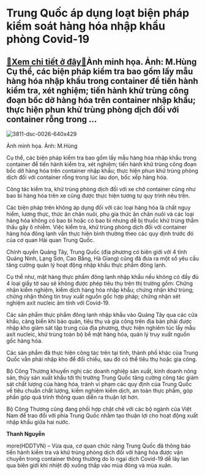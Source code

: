 Trung Quốc áp dụng loạt biện pháp kiểm soát hàng hóa nhập khẩu phòng Covid-19
=============================================================================

[:gift:Xem chi tiết ở đây:gift:](https://hddtvn.com/trung-quoc-ap-dung-loat-bien-phap-kiem-soat-hang-hoa-nhap-khau-phong-covid-19/)Ảnh minh họa. Ảnh: M.Hùng Cụ thể, các biện pháp kiểm tra bao gồm lấy mẫu hàng hóa nhập khẩu trong container để tiến hành kiểm tra, xét nghiệm; tiến hành khử trùng công đoạn bốc dỡ hàng hóa trên container nhập khẩu; thực hiện phun khử trùng phòng dịch đối với container rỗng trong …
-----------------------------------------------------------------------------------------------------------------------------------------------------------------------------------------------------------------------------------------------------------------------------------------





![3811-dsc-0026-640x429](https://hddtvn.com/wp-content/uploads/2021/01/3811_DSC_0026_640x429.jpg "Thông quan hàng hóa XNK qua cửa khẩu Tân Thanh (Lạng Sơn).  Ảnh: M.Hùng")


Ảnh minh họa. Ảnh: M.Hùng



Cụ thể, các biện pháp kiểm tra bao gồm lấy mẫu hàng hóa nhập khẩu trong container để tiến hành kiểm tra, xét nghiệm; tiến hành khử trùng công đoạn bốc dỡ hàng hóa trên container nhập khẩu; thực hiện phun khử trùng phòng dịch đối với container rỗng trong lúc lau dọn, bốc xếp hàng hóa.


Công tác kiểm tra, khử trùng phòng dịch đối với xe chở container cũng như bao bì hàng hóa trên xe cũng được thực hiện tương tự quy trình nêu trên.


Các biện pháp trên không áp dụng đối với các loại hàng hóa là chất nguy hiểm, lương thực, thức ăn chăn nuôi, phụ gia thức ăn chăn nuôi và các loại hàng hóa không có bao bì hoặc có bao bì nhưng dễ bị thuốc khử trùng thẩm thấu gây ô nhiễm. Việc kiểm tra, khử trùng phòng dịch đối với container hàng hóa đông lạnh vẫn thực hiện bình thường theo các quy định trước đó của cơ quan Hải quan Trung Quốc.


Chính quyền Quảng Tây, Trung Quốc (địa phương có biên giới với 4 tỉnh Quảng Ninh, Lạng Sơn, Cao Bằng, Hà Giang) cũng đã đưa ra một số yêu cầu tăng cường quản lý hoạt động nhập khẩu thực phẩm đông lạnh.


Cụ thể như, mặt hàng thực phẩm đông lạnh nhập khẩu nếu không có đầy đủ 4 loại giấy tờ sau sẽ không được phép tiêu thụ trên thị trường gồm: Chứng nhận kiểm nghiệm, kiểm dịch hàng hóa nhập khẩu; chứng nhận khử trùng; chứng nhận thông tin truy xuất nguồn gốc hợp pháp; chứng nhận xét nghiệm axit nucleic âm tính với Covid-19.


Các sản phẩm thực phẩm đông lạnh nhập khẩu vào Quảng Tây qua các cửa khẩu, cảng biển khi bảo quản, tiêu thụ và gia công trên địa bàn phải được nhập kho giám sát tập trung của địa phương, thực hiện nghiêm túc lấy mẫu axit nucleic, khử trùng toàn bộ bề mặt hàng hóa, quản lý truy xuất nguồn gốc hàng hóa.


Các sản phẩm đã thực hiện công tác trên tại tỉnh, thành phố khác của Trung Quốc vẫn phải nhập kho để đối chiếu, sau đó có thể tiêu thụ hoặc gia công.


Bộ Công Thương khuyến nghị các doanh nghiệp sản xuất, kinh doanh nông sản, thủy sản xuất khẩu tới thị trường Trung Quốc tăng cường công tác giám sát chất lượng của hàng hóa, tránh vi phạm các quy định của Trung Quốc về tiêu chuẩn chất lượng, kiểm nghiệm kiểm dịch, an toàn thực phẩm, góp phần góp quá trình thông quan diễn ra thuận lợi hơn.


Bộ Công Thương cũng đang phối hợp chặt chẽ với các bộ ngành của Việt Nam để trao đổi với phía Trung Quốc nhằm tạo thuận lợi cho hoạt động xuất nhập khẩu giữa hai nước.




**Thanh Nguyễn**



more(HDDTVN) – Vừa qua, cơ quan chức năng Trung Quốc đã thông báo tiến hành kiểm tra và khử trùng phòng dịch đối với hàng hóa được vận chuyển trong container thông thường do lo ngại dịch Covid-19 dễ lây lan qua biên giới khi nhiệt độ xuống thấp vào mùa đông và mùa xuân.

